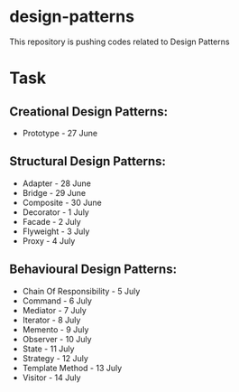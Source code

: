 # design-patterns
This repository is pushing codes related to Design Patterns

# Task
## Creational Design Patterns:
- Prototype - 27 June
## Structural Design Patterns:
- Adapter - 28 June
- Bridge - 29 June
- Composite - 30 June
- Decorator - 1 July
- Facade - 2 July
- Flyweight - 3 July
- Proxy - 4 July

## Behavioural Design Patterns:
-  Chain Of Responsibility - 5 July
-  Command - 6 July
-  Mediator - 7 July
-  Iterator - 8 July
-  Memento - 9 July
-  Observer - 10 July
-  State - 11 July
-  Strategy - 12 July
-  Template Method - 13 July
-  Visitor - 14 July
